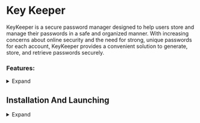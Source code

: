 
# Key Keeper

KeyKeeper is a secure password manager designed to help users store and manage their passwords in a safe and organized manner. With increasing concerns about online security and the need for strong, unique passwords for each account, KeyKeeper provides a convenient solution to generate, store, and retrieve passwords securely.

### Features:
<details>
  <summary>Expand</summary>
  
### Password Generation:
- KeyKeeper offers a robust password generation feature, allowing users to create strong and random passwords with customizable options. Users can specify the desired length of the password and choose to include uppercase letters, lowercase letters, numbers, and symbols.

### Secure Storage:
- Passwords are securely stored using industry-standard encryption techniques. The program encrypts sensitive data using a master key, ensuring that only authorized users with the correct passphrase can access the stored passwords.

### User Management:
- KeyKeeper supports multiple user accounts, enabling users to create and manage separate password databases for different users or purposes. Each user account is protected with its own master key, providing an additional layer of security.

### Intuitive Interface:
- The program features a user-friendly interface, making it easy for users to navigate and manage their password data. The interface provides clear prompts and instructions for tasks such as creating new passwords, saving passwords, and retrieving passwords.
</details>

## Installation And Launching
<details>
  <summary>Expand</summary>
  
### Step 1: Download the Program
  1. Click on the green button labeled "Code" to open the dropdown menu.
  2. Select "Download ZIP" from the dropdown menu.
  3. Save the ZIP file to your computer.
  4. Locate the downloaded ZIP file and extract its contents.

### Step 2: Accessing the Program
  <details>
    <summary>Expand</summary>
  
Once you have extracted the ZIP file, you will find the program files in the extracted folder.

## Step 3: Launching the Program
  <details>
    <summary>Expand</summary>

### Process 1: Launching from Command Prompt (CMD)

1. **Open Command Prompt (CMD)**:
   - Press `Win + R` to open the Run dialog.
   - Type `cmd` and press Enter.

2. **Navigate to Program Directory**:
   - Use the `cd` command to navigate to the directory where the program files are located.
     ```bash
     cd path_to_program_directory
     ```

3. **Run the Program**:
   - Type the command to run the program and press Enter.
     ```bash
     python KeyKeeper.py
     ```
</details>

### Process 2: Launching from File Explorer

1. **Open File Explorer**:
   - Navigate to the folder where the program files are located.

2. **Open Terminal Here**:
   - In the File Explorer address bar, type `cmd` and press Enter.
     - Alternatively, you can hold down the `Shift` key and right-click on an empty space in the folder.
     - Select "Open PowerShell window here" or "Open Command Prompt window here" from the context menu.

3. **Run the Program**:
   - In the terminal window that opens, type the command to run the program and press Enter.
     ```bash
     python KeyKeeper.py
     ```
## Roadmap

- GUI Version:
        
    * Design and develop a graphical user interface (GUI) for the program.
        Ensure the GUI is intuitive and user-friendly, allowing users to perform all tasks easily.

    * Implement features such as buttons, input fields, and menus to replicate the functionality of the command-line interface.

 - Cross-Platform Compatibility:

    * Adapt the program to run seamlessly across different operating systems (Windows, macOS, Linux).

    * Utilize cross-platform libraries and frameworks such as Tkinter (Python), Electron (JavaScript), or JavaFX (Java) for GUI development.

    * Test the application thoroughly on each platform to ensure consistent behavior and performance.

- Mobile Version:

    * Create a mobile-friendly version of the program for iOS and Android platforms.

    * Consider using frameworks like React Native (JavaScript), Flutter (Dart), or Xamarin (C#) for cross-platform mobile app development.

    * Optimize the user interface for smaller screens, touch input, and mobile navigation patterns.

    * Implement features like responsive design, offline access, and integration with mobile device features (e.g., biometric authentication).

- Syncing and Cloud Storage:

    * Enable users to sync their data across devices securely.

    * Implement cloud storage integration (e.g., Google Drive, Dropbox) to store encrypted user data.

    * Develop synchronization mechanisms to ensure data consistency and integrity across multiple devices.

- Enhanced Security Features:

    * Strengthen encryption algorithms and key management practices to enhance security.

    * Implement additional security features such as two-factor authentication (2FA) or biometric authentication (fingerprint, face recognition).

    * Provide options for users to set up recovery methods or backup codes in case of lost access.

- Localization and Internationalization:

    * Translate the program into multiple languages to cater to a global audience.

    * Support localization features such as date formats, currency symbols, and language preferences.

    * Ensure the program's user interface is culturally sensitive and accessible to users from different regions.

- Community Feedback and Iteration:

    * Gather feedback from users to identify areas for improvement and prioritize new features.

    * Continuously iterate on the program based on user suggestions, bug reports, and usability testing.
        
    * Maintain an active community forum or feedback channel to engage with users and address their concerns promptly.
## Contributing

Contributions are always welcome!

This code has been obfuscated for security so you are unable to pull and edit as you please.

What you are able to do is reach out and work together on building the ideas and then re-release with credit to you!

## Authors

- [@JaydenWilliams-CyberSec](https://www.github.com/JaydenWilliams-CyberSec)


